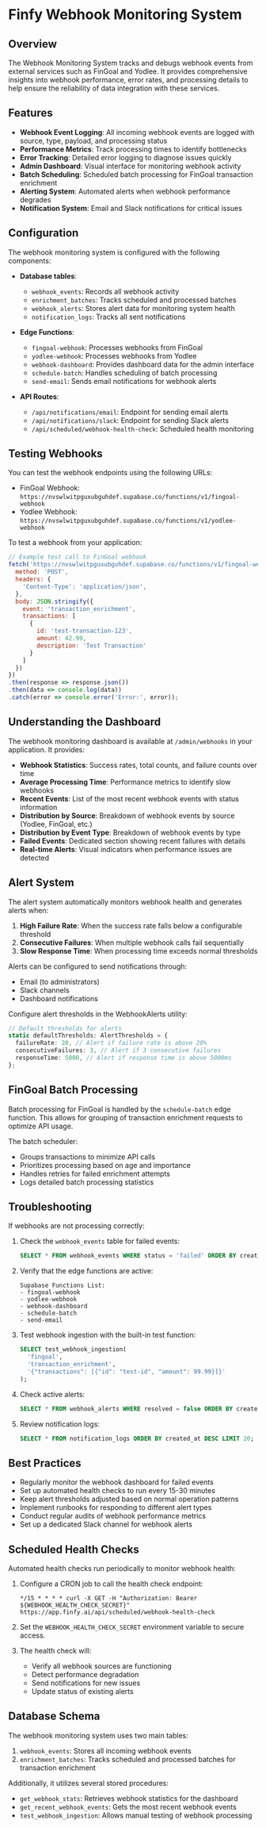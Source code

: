 # Finfy Webhook Monitoring System

## Overview
The Webhook Monitoring System tracks and debugs webhook events from external services such as FinGoal and Yodlee. It provides comprehensive insights into webhook performance, error rates, and processing details to help ensure the reliability of data integration with these services.

## Features
- **Webhook Event Logging**: All incoming webhook events are logged with source, type, payload, and processing status
- **Performance Metrics**: Track processing times to identify bottlenecks
- **Error Tracking**: Detailed error logging to diagnose issues quickly
- **Admin Dashboard**: Visual interface for monitoring webhook activity
- **Batch Scheduling**: Scheduled batch processing for FinGoal transaction enrichment
- **Alerting System**: Automated alerts when webhook performance degrades
- **Notification System**: Email and Slack notifications for critical issues

## Configuration
The webhook monitoring system is configured with the following components:

- **Database tables**: 
  - `webhook_events`: Records all webhook activity
  - `enrichment_batches`: Tracks scheduled and processed batches
  - `webhook_alerts`: Stores alert data for monitoring system health
  - `notification_logs`: Tracks all sent notifications

- **Edge Functions**:
  - `fingoal-webhook`: Processes webhooks from FinGoal
  - `yodlee-webhook`: Processes webhooks from Yodlee
  - `webhook-dashboard`: Provides dashboard data for the admin interface
  - `schedule-batch`: Handles scheduling of batch processing
  - `send-email`: Sends email notifications for webhook alerts

- **API Routes**:
  - `/api/notifications/email`: Endpoint for sending email alerts
  - `/api/notifications/slack`: Endpoint for sending Slack alerts
  - `/api/scheduled/webhook-health-check`: Scheduled health monitoring

## Testing Webhooks
You can test the webhook endpoints using the following URLs:

- FinGoal Webhook: `https://nvswlwitpguxubguhdef.supabase.co/functions/v1/fingoal-webhook`
- Yodlee Webhook: `https://nvswlwitpguxubguhdef.supabase.co/functions/v1/yodlee-webhook`

To test a webhook from your application:

```javascript
// Example test call to FinGoal webhook
fetch('https://nvswlwitpguxubguhdef.supabase.co/functions/v1/fingoal-webhook', {
  method: 'POST',
  headers: {
    'Content-Type': 'application/json',
  },
  body: JSON.stringify({
    event: 'transaction_enrichment',
    transactions: [
      {
        id: 'test-transaction-123',
        amount: 42.99,
        description: 'Test Transaction'
      }
    ]
  })
})
.then(response => response.json())
.then(data => console.log(data))
.catch(error => console.error('Error:', error));
```

## Understanding the Dashboard
The webhook monitoring dashboard is available at `/admin/webhooks` in your application. It provides:

- **Webhook Statistics**: Success rates, total counts, and failure counts over time
- **Average Processing Time**: Performance metrics to identify slow webhooks
- **Recent Events**: List of the most recent webhook events with status information
- **Distribution by Source**: Breakdown of webhook events by source (Yodlee, FinGoal, etc.)
- **Distribution by Event Type**: Breakdown of webhook events by type
- **Failed Events**: Dedicated section showing recent failures with details
- **Real-time Alerts**: Visual indicators when performance issues are detected

## Alert System
The alert system automatically monitors webhook health and generates alerts when:

1. **High Failure Rate**: When the success rate falls below a configurable threshold
2. **Consecutive Failures**: When multiple webhook calls fail sequentially
3. **Slow Response Time**: When processing time exceeds normal thresholds

Alerts can be configured to send notifications through:
- Email (to administrators)
- Slack channels
- Dashboard notifications

Configure alert thresholds in the WebhookAlerts utility:
```typescript
// Default thresholds for alerts
static defaultThresholds: AlertThresholds = {
  failureRate: 20, // Alert if failure rate is above 20%
  consecutiveFailures: 3, // Alert if 3 consecutive failures
  responseTime: 5000, // Alert if response time is above 5000ms
};
```

## FinGoal Batch Processing
Batch processing for FinGoal is handled by the `schedule-batch` edge function. This allows for grouping of transaction enrichment requests to optimize API usage.

The batch scheduler:
- Groups transactions to minimize API calls
- Prioritizes processing based on age and importance
- Handles retries for failed enrichment attempts
- Logs detailed batch processing statistics

## Troubleshooting
If webhooks are not processing correctly:

1. Check the `webhook_events` table for failed events:
   ```sql
   SELECT * FROM webhook_events WHERE status = 'failed' ORDER BY created_at DESC LIMIT 10;
   ```

2. Verify that the edge functions are active:
   ```
   Supabase Functions List:
   - fingoal-webhook
   - yodlee-webhook
   - webhook-dashboard
   - schedule-batch
   - send-email
   ```

3. Test webhook ingestion with the built-in test function:
   ```sql
   SELECT test_webhook_ingestion(
     'fingoal',
     'transaction_enrichment',
     '{"transactions": [{"id": "test-id", "amount": 99.99}]}'
   );
   ```

4. Check active alerts:
   ```sql
   SELECT * FROM webhook_alerts WHERE resolved = false ORDER BY created_at DESC;
   ```

5. Review notification logs:
   ```sql
   SELECT * FROM notification_logs ORDER BY created_at DESC LIMIT 20;
   ```

## Best Practices
- Regularly monitor the webhook dashboard for failed events
- Set up automated health checks to run every 15-30 minutes
- Keep alert thresholds adjusted based on normal operation patterns
- Implement runbooks for responding to different alert types
- Conduct regular audits of webhook performance metrics
- Set up a dedicated Slack channel for webhook alerts

## Scheduled Health Checks
Automated health checks run periodically to monitor webhook health:

1. Configure a CRON job to call the health check endpoint:
   ```
   */15 * * * * curl -X GET -H "Authorization: Bearer ${WEBHOOK_HEALTH_CHECK_SECRET}" https://app.finfy.ai/api/scheduled/webhook-health-check
   ```

2. Set the `WEBHOOK_HEALTH_CHECK_SECRET` environment variable to secure access.

3. The health check will:
   - Verify all webhook sources are functioning
   - Detect performance degradation
   - Send notifications for new issues
   - Update status of existing alerts

## Database Schema
The webhook monitoring system uses two main tables:

1. `webhook_events`: Stores all incoming webhook events
2. `enrichment_batches`: Tracks scheduled and processed batches for transaction enrichment

Additionally, it utilizes several stored procedures:
- `get_webhook_stats`: Retrieves webhook statistics for the dashboard
- `get_recent_webhook_events`: Gets the most recent webhook events
- `test_webhook_ingestion`: Allows manual testing of webhook processing 
